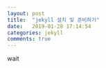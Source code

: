 ```yaml
---
layout: post
title:  "jekyll 설치 및 준비하기"
date:   2019-01-28 17:14:54
categories: jekyll
comments: true
---
```

wait
